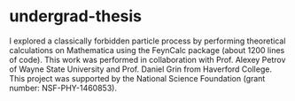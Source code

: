 # undergrad-thesis

I explored a classically forbidden particle process by performing theoretical calculations on Mathematica using the FeynCalc package (about 1200 lines of code). This work was performed in collaboration with Prof. Alexey Petrov of Wayne State University and Prof. Daniel Grin from Haverford College. This project was supported by the National Science Foundation (grant number: NSF-PHY-1460853).
